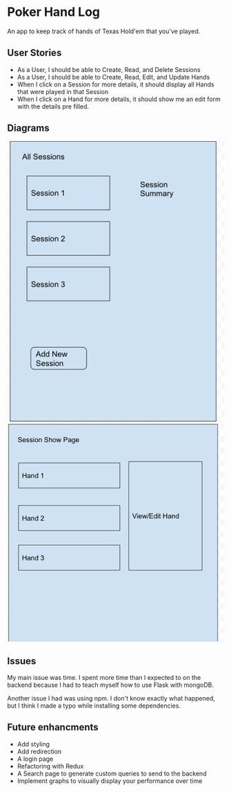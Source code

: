 # Poker Hand Log
An app to keep track of hands of Texas Hold'em that you've played.

## User Stories

- As a User, I should be able to Create, Read, and Delete Sessions
- As a User, I should be able to Create, Read, Edit, and Update Hands
- When I click on a Session for more details, it should display all Hands that were played in that Session
- When I click on a Hand for more details, it should show me an edit form with the details pre filled.

## Diagrams

![Index](resources/SessionIndex.png)
![Show](resources/SessionShow.png)

## Issues
My main issue was time. I spent more time than I expected to on the backend because I had to teach myself how to use Flask with mongoDB.

Another issue I had was using npm. I don't know exactly what happened, but I think I made a typo while installing some dependencies.

## Future enhancments
- Add styling
- Add redirection
- A login page
- Refactoring with Redux
- A Search page to generate custom queries to send to the backend
- Implement graphs to visually display your performance over time